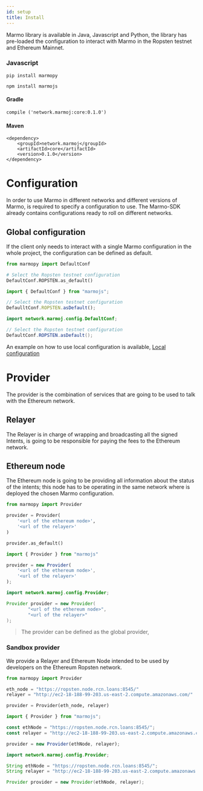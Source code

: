 ```yaml
---
id: setup
title: Install
---
```


Marmo library is available in Java, Javascript and Python, the library has pre-loaded the configuration to interact with Marmo in the Ropsten testnet and Ethereum Mainnet.

### Javascript

<!--DOCUSAURUS_CODE_TABS-->
<!--Python-->
```shell
pip install marmopy
```
<!--JavaScript-->
```shell
npm install marmojs
```
<!--Java-->
#### Gradle
```shell
compile ('network.marmoj:core:0.1.0')
```
#### Maven
```shell
<dependency>
    <groupId>network.marmoj</groupId>
    <artifactId>core</artifactId>
    <version>0.1.0</version>
</dependency>
```
<!--END_DOCUSAURUS_CODE_TABS-->

# Configuration

In order to use Marmo in different networks and different versions of Marmo, is required to specify a configuration to use. The Marmo-SDK already contains configurations ready to roll on different networks.

## Global configuration

If the client only needs to interact with a single Marmo configuration in the whole project, the configuration can be defined as default.

<!--DOCUSAURUS_CODE_TABS-->
<!--Python-->
```python
from marmopy import DefaultConf

# Select the Ropsten testnet configuration
DefaultConf.ROPSTEN.as_default()
```
<!--JavaScript-->
```js
import { DefaultConf } from "marmojs";

// Select the Ropsten testnet configuration
DefaulltConf.ROPSTEN.asDefault();
```
<!--Java-->
```java
import network.marmoj.config.DefaultConf;

// Select the Ropsten testnet configuration
DefaultConf.ROPSTEN.asDefault();
```
<!--END_DOCUSAURUS_CODE_TABS-->

An example on how to use local configuration is available, [Local configuration](wallet#using-a-custom-configuration)

# Provider

The provider is the combination of services that are going to be used to talk with the Ethereum network.

## Relayer

The Relayer is in charge of wrapping and broadcasting all the signed Intents, is going to be responsible for paying the fees to the Ethereum network.

## Ethereum node

The Ethereum node is going to be providing all information about the status of the intents; this node has to be operating in the same network where is deployed the chosen Marmo configuration.


<!--DOCUSAURUS_CODE_TABS-->
<!--Python-->
```python
from marmopy import Provider

provider = Provider(
    '<url of the ethereum node>',
    '<url of the relayer>'
)

provider.as_default()
```
<!--JavaScript-->
```js
import { Provider } from "marmojs"

provider = new Provider(
    '<url of the ethereum node>',
    '<url of the relayer>'
);
```
<!--Java-->
```java
import network.marmoj.config.Provider;

Provider provider = new Provider(
        "<url of the ethereum node>", 
        "<url of the relayer>"
);
```
<!--END_DOCUSAURUS_CODE_TABS-->
> The provider can be defined as the global provider, 

### Sandbox provider

We provide a Relayer and Ethereum Node intended to be used by developers on the Ethereum Ropsten network.

<!--DOCUSAURUS_CODE_TABS-->
<!--Python-->
```python
from marmopy import Provider

eth_node = "https://ropsten.node.rcn.loans:8545/"
relayer = "http://ec2-18-188-99-203.us-east-2.compute.amazonaws.com/"

provider = Provider(eth_node, relayer)
```
<!--JavaScript-->
```js
import { Provider } from "marmojs";

const ethNode = "https://ropsten.node.rcn.loans:8545/";
const relayer = "http://ec2-18-188-99-203.us-east-2.compute.amazonaws.com/";

provider = new Provider(ethNode, relayer);
```
<!--Java-->
```java
import network.marmoj.config.Provider;

String ethNode = "https://ropsten.node.rcn.loans:8545/";
String relayer = "http://ec2-18-188-99-203.us-east-2.compute.amazonaws.com/";

Provider provider = new Provider(ethNode, relayer);
```
<!--END_DOCUSAURUS_CODE_TABS-->
